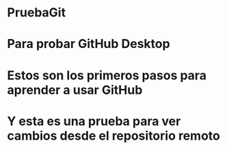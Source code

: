 # PruebaGit
# Para probar GitHub Desktop
# Estos son los primeros pasos para aprender a usar GitHub
# Y esta es una prueba para ver cambios desde el repositorio remoto
